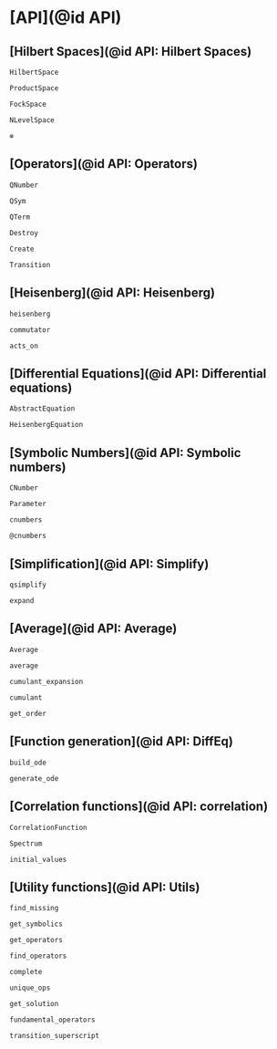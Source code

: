 # [API](@id API)

## [Hilbert Spaces](@id API: Hilbert Spaces)

```@docs
HilbertSpace
```

```@docs
ProductSpace
```

```@docs
FockSpace
```

```@docs
NLevelSpace
```

```@docs
⊗
```

## [Operators](@id API: Operators)

```@docs
QNumber
```

```@docs
QSym
```

```@docs
QTerm
```

```@docs
Destroy
```

```@docs
Create
```

```@docs
Transition
```


## [Heisenberg](@id API: Heisenberg)

```@docs
heisenberg
```

```@docs
commutator
```

```@docs
acts_on
```

## [Differential Equations](@id API: Differential equations)

```@docs
AbstractEquation
```

```@docs
HeisenbergEquation
```

## [Symbolic Numbers](@id API: Symbolic numbers)

```@docs
CNumber
```

```@docs
Parameter
```

```@docs
cnumbers
```

```@docs
@cnumbers
```

## [Simplification](@id API: Simplify)

```@docs
qsimplify
```

```@docs
expand
```

## [Average](@id API: Average)

```@docs
Average
```

```@docs
average
```

```@docs
cumulant_expansion
```

```@docs
cumulant
```

```@docs
get_order
```


## [Function generation](@id API: DiffEq)

```@docs
build_ode
```

```@docs
generate_ode
```


## [Correlation functions](@id API: correlation)

```@docs
CorrelationFunction
```

```@docs
Spectrum
```

```@docs
initial_values
```


## [Utility functions](@id API: Utils)

```@docs
find_missing
```

```@docs
get_symbolics
```

```@docs
get_operators
```

```@docs
find_operators
```

```@docs
complete
```

```@docs
unique_ops
```

```@docs
get_solution
```

```@docs
fundamental_operators
```

```@docs
transition_superscript
```
